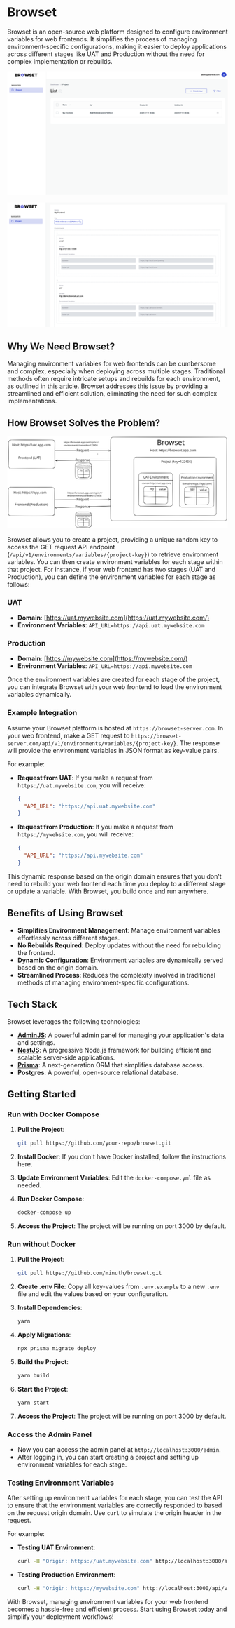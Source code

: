 # Browset

Browset is an open-source web platform designed to configure environment variables for web frontends. It simplifies the process of managing environment-specific configurations, making it easier to deploy applications across different stages like UAT and Production without the need for complex implementation or rebuilds.

![Untitled](./screenshot/list.png)

![Untitled](./screenshot/detail.png)

## Why We Need Browset?

Managing environment variables for web frontends can be cumbersome and complex, especially when deploying across multiple stages. Traditional methods often require intricate setups and rebuilds for each environment, as outlined in this [article](https://www.freecodecamp.org/news/how-to-implement-runtime-environment-variables-with-create-react-app-docker-and-nginx-7f9d42a91d70). Browset addresses this issue by providing a streamlined and efficient solution, eliminating the need for such complex implementations.

## How Browset Solves the Problem?

![diagram.excalidraw.svg](./screenshot/diagram.svg)

Browset allows you to create a project, providing a unique random key to access the GET request API endpoint (`/api/v1/environments/variables/{project-key}`) to retrieve environment variables. You can then create environment variables for each stage within that project. For instance, if your web frontend has two stages (UAT and Production), you can define the environment variables for each stage as follows:

### UAT

- **Domain**: [https://uat.mywebsite.com](https://uat.mywebsite.com/)
- **Environment Variables**: `API_URL=https://api.uat.mywebsite.com`

### Production

- **Domain**: [https://mywebsite.com](https://mywebsite.com/)
- **Environment Variables**: `API_URL=https://api.mywebsite.com`

Once the environment variables are created for each stage of the project, you can integrate Browset with your web frontend to load the environment variables dynamically.

### Example Integration

Assume your Browset platform is hosted at `https://browset-server.com`. In your web frontend, make a GET request to `https://browset-server.com/api/v1/environments/variables/{project-key}`. The response will provide the environment variables in JSON format as key-value pairs.

For example:

- **Request from UAT**: If you make a request from `https://uat.mywebsite.com`, you will receive:
  ```json
  {
    "API_URL": "https://api.uat.mywebsite.com"
  }
  ```
- **Request from Production**: If you make a request from `https://mywebsite.com`, you will receive:
  ```json
  {
    "API_URL": "https://api.mywebsite.com"
  }
  ```

This dynamic response based on the origin domain ensures that you don't need to rebuild your web frontend each time you deploy to a different stage or update a variable. With Browset, you build once and run anywhere.

## Benefits of Using Browset

- **Simplifies Environment Management**: Manage environment variables effortlessly across different stages.
- **No Rebuilds Required**: Deploy updates without the need for rebuilding the frontend.
- **Dynamic Configuration**: Environment variables are dynamically served based on the origin domain.
- **Streamlined Process**: Reduces the complexity involved in traditional methods of managing environment-specific configurations.

## Tech Stack

Browset leverages the following technologies:

- [**AdminJS**](https://adminjs.co/): A powerful admin panel for managing your application's data and settings.
- [**NestJS**](https://nestjs.com/): A progressive Node.js framework for building efficient and scalable server-side applications.
- [**Prisma**](https://www.prisma.io/): A next-generation ORM that simplifies database access.
- **Postgres**: A powerful, open-source relational database.

## Getting Started

### Run with Docker Compose

1. **Pull the Project**:

   ```bash
   git pull https://github.com/your-repo/browset.git
   ```

2. **Install Docker**: If you don't have Docker installed, follow the instructions here.
3. **Update Environment Variables**: Edit the `docker-compose.yml` file as needed.
4. **Run Docker Compose**:

   ```bash
   docker-compose up
   ```

5. **Access the Project**: The project will be running on port 3000 by default.

### Run without Docker

1. **Pull the Project**:

   ```bash
   git pull https://github.com/minuth/browset.git
   ```

2. **Create .env File**: Copy all key-values from `.env.example` to a new `.env` file and edit the values based on your configuration.
3. **Install Dependencies**:

   ```bash
   yarn
   ```

4. **Apply Migrations**:

   ```bash
   npx prisma migrate deploy
   ```

5. **Build the Project**:

   ```bash
   yarn build
   ```

6. **Start the Project**:

   ```bash
   yarn start
   ```

7. **Access the Project**: The project will be running on port 3000 by default.

### Access the Admin Panel

- Now you can access the admin panel at `http://localhost:3000/admin`.
- After logging in, you can start creating a project and setting up environment variables for each stage.

### Testing Environment Variables

After setting up environment variables for each stage, you can test the API to ensure that the environment variables are correctly responded to based on the request origin domain. Use `curl` to simulate the origin header in the request.

For example:

- **Testing UAT Environment**:
  ```bash
  curl -H "Origin: https://uat.mywebsite.com" http://localhost:3000/api/v1/environments/variables/{project-key}
  ```
- **Testing Production Environment**:
  ```bash
  curl -H "Origin: https://mywebsite.com" http://localhost:3000/api/v1/environments/variables/{project-key}
  ```

With Browset, managing environment variables for your web frontend becomes a hassle-free and efficient process. Start using Browset today and simplify your deployment workflows!
